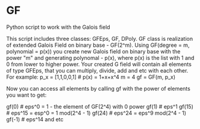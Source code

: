 # GF
Python script to work with the Galois field

This script includes three classes: GFEps, GF, DPoly.
GF class is realization of extended Galois Field on binary base - GF(2^m). Using GF(degree = m, polynomial = p(x)) you create new Galois field on binary base with the power "m" and generating polynomal - p(x), where p(x) is the list with 1 and 0 from lower to higher power. Your created G field will contain all elements of type GFEps, that you can multiply, divide, add and etc with each other. For example:
p_x = [1,1,0,0,1] # p(x) = 1+x+x^4
m   = 4
gf  = GF(m, p_x)

Now you can access all elements by calling gf with the power of elements you want to get:

gf(0)  # eps^0 = 1 - the element of GF(2^4) with 0 power
gf(1)  # eps^1
gf(15) # eps^15 = esp^0 = 1 mod(2^4 - 1)
gf(24) # eps^24 = eps^9 mod(2^4 - 1)
gf(-1) # eps^14
and etc
